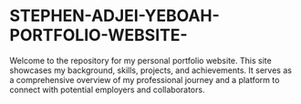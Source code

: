 # STEPHEN-ADJEI-YEBOAH-PORTFOLIO-WEBSITE-
 Welcome to the repository for my personal portfolio website. This site showcases my background, skills, projects, and achievements. It serves as a comprehensive overview of my professional journey and a platform to connect with potential employers and collaborators.

